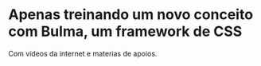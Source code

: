 
# Apenas treinando um novo conceito com Bulma, um framework de CSS #

Com vídeos da internet e materias de apoios.
